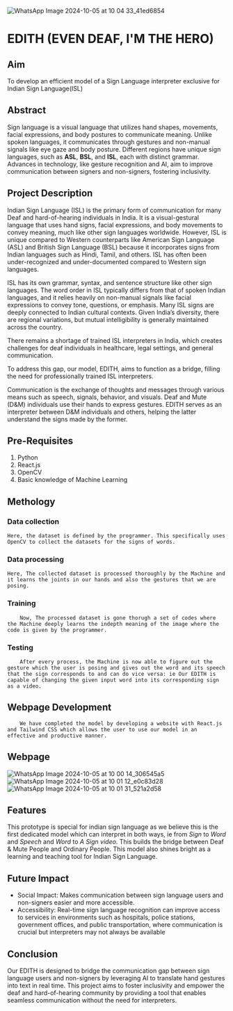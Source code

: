 ![WhatsApp Image 2024-10-05 at 10 04 33_41ed6854](https://github.com/user-attachments/assets/c41ba752-1b28-4c5c-a08a-9a59b4410dbd)

# EDITH (EVEN DEAF, I'M THE HERO)

## Aim
To develop an efficient model of a Sign Language interpreter exclusive for Indian Sign Language(ISL) 

## Abstract

Sign language is a visual language that utilizes hand shapes, movements, facial expressions, and body postures to communicate meaning. Unlike spoken languages, it communicates through gestures and non-manual signals like eye gaze and body posture. Different regions have unique sign languages, such as **ASL**, **BSL**, and **ISL**, each with distinct grammar. Advances in technology, like gesture recognition and AI, aim to improve communication between signers and non-signers, fostering inclusivity.

## Project Description

Indian Sign Language (ISL) is the primary form of communication for many Deaf and hard-of-hearing individuals in India. It is a visual-gestural language that uses hand signs, facial expressions, and body movements to convey meaning, much like other sign languages worldwide. However, ISL is unique compared to Western counterparts like American Sign Language (ASL) and British Sign Language (BSL) because it incorporates signs from Indian languages such as Hindi, Tamil, and others. ISL has often been under-recognized and under-documented compared to Western sign languages.

ISL has its own grammar, syntax, and sentence structure like other sign languages. The word order in ISL typically differs from that of spoken Indian languages, and it relies heavily on non-manual signals like facial expressions to convey tone, questions, or emphasis. Many ISL signs are deeply connected to Indian cultural contexts. Given India’s diversity, there are regional variations, but mutual intelligibility is generally maintained across the country.

There remains a shortage of trained ISL interpreters in India, which creates challenges for deaf individuals in healthcare, legal settings, and general communication.

To address this gap, our model, EDITH, aims to function as a bridge, filling the need for professionally trained ISL interpreters.

Communication is the exchange of thoughts and messages through various means such as speech, signals, behavior, and visuals. Deaf and Mute (D&M) individuals use their hands to express gestures. EDITH serves as an interpreter between D&M individuals and others, helping the latter understand the signs made by the former.

## Pre-Requisites
1. Python
2. React.js
3. OpenCV
4. Basic knowledge of Machine Learning

## Methology

### Data collection
    Here, the dataset is defined by the programmer. This specifically uses OpenCV to collect the datasets for the signs of words.
### Data processing
    Here, The collected dataset is processed thoroughly by the Machine and it learns the joints in our hands and also the gestures that we are posing.
### Training
        Now, The processed dataset is gone thorugh a set of codes where the Machine deeply learns the indepth meaning of the image where the code is given by the programmer.
### Testing
        After every process, the Machine is now able to figure out the gesture which the user is posing and gives out the word and its speech that the sign corresponds to and can do vice versa: ie Our EDITH is capable of changing the given input word into its corresponding sign as a video.
## Webpage Development
        We have completed the model by developing a website with React.js and Tailwind CSS which allows the user to use our model in an effective and productive manner.

## Webpage

![WhatsApp Image 2024-10-05 at 10 00 14_306545a5](https://github.com/user-attachments/assets/526a99f8-e2d3-4ba4-ad3d-376fafcb9bce)
![WhatsApp Image 2024-10-05 at 10 01 12_e0c83d28](https://github.com/user-attachments/assets/f1931c5e-7c7d-4655-8867-cad6611441c4)
![WhatsApp Image 2024-10-05 at 10 01 31_521a2d58](https://github.com/user-attachments/assets/67011264-61d3-4783-97ec-3be28c4647bb)

## Features

This prototype is special for indian sign language as we believe this is the first dedicated model which can interpret in both ways, ie from *Sign* to *Word* and *Speech* and *Word* to *A Sign video*. This builds the bridge between Deaf & Mute People and Ordinary People.
This model also shines bright as a learning and teaching tool for Indian Sign Language.

## Future Impact
- Social Impact:
    Makes communication between sign language users and non-signers easier and more accessible.
- Accessibility:
    Real-time sign language recognition can improve access to services in environments such as hospitals, police stations, government offices, and public transportation, where communication is crucial but interpreters may not always be available

## Conclusion
Our EDITH is designed to bridge the communication gap between sign language users and non-signers by leveraging AI to translate hand gestures into text in real time. This project aims to foster inclusivity and empower the deaf and hard-of-hearing community by providing a tool that enables seamless communication without the need for interpreters.


